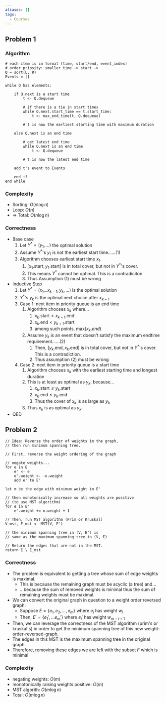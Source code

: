 ```yaml
---
aliases: []
tags:
  - Courses
---
```


## Problem 1

### Algorithm

```psudo
# each item is in format (time, start/end, event_index)
# order priosity: smaller time -> start ->
Q = sort(L, R)
Events = []

while Q has elements:

	if Q.next is a start time
		t <- Q.dequeue

		# if there is a tie in start times
		while Q.next.start_time == t.start_time:
			t <- max_end_time(t, Q.dequeue)
			
		# t is now the earliest starting time with maximum duration
	
	else Q.next is an end time

		# get latest end time
		while Q.next is an end time
			t <- Q.dequeue
			
		# t is now the latest end time
		
	add t's event to Events
	
	end if
end while

```

### Complexity
- Sorting: $O(n\log n)$
- Loop: $O(n)$
- ⇒ Total: $O(n\log n)$

### Correctness
- Base case
	1. Let $Y^*=(y_{1},\dots)$ the optimal solution
	2. Assume $Y^*$'s $y_{1}$ is not the earliest start time……(1)
	3. Algorithm chooses earliest start time $x_{1}$.
		1. $[x_{1}.\text{start},y_{1}.\text{start}]$ is in total cover, but not in $Y^*$'s cover.
		2. This means $Y^*$ cannot be optimal. This is a contradiciton
		3. Thus Assumption (1) must be wrong
- Inductive Step
	1. Let $Y^*=(x_{1}\dots x_{k-1},y_{k},\dots)$ is the optimal solution
	2. $Y^*$'s $y_{k}$ is the optimal next choice after $x_{k-1}$
	3. Case 1: next item in priority queue is an end time
		1. Algorithm chooses $x_{k}$ where…
			1. $x_{k}.\text{start}<x_{k-1}.\text{end}$
			2. $x_{k}.\text{end}<y_{k+1}.\text{start}$
			3. among such points, $\text{max}(x_{k}.end)$
		2. Assume $y_{k}$ is an event that doesn't satisfy the maximum endtime requirement……(2)
			1. Then, $[y_{k}.\text{end},x_{k}.\text{end}]$ is in total cover, but not in $Y^*$'s cover. This is a contradiction.
			2. Thus assumption (2) must be wrong
	4. Case 2: next item in priority queue is a start time
		1. Algorithm chooses $x_{k}$ with the earliest starting time and longest duration
		2. This is at least as optimal as $y_{k}$, because…
			1. $x_{k}.\text{start}\leq y_{k}.\text{start}$
			2. $x_{k}.\text{end}\leq y_{k}.\text{end}$
			3. Thus the cover of $x_{k}$ is as large as $y_{k}$
		3. Thus $x_{k}$ is as optimal as $y_{k}$
- QED

## Problem 2

```psudo
// Idea: Reverse the order of weights in the graph,
// then run minimum spanning tree.

// First, reverse the weight ordering of the graph

// negate weights...
for e in E
	e' <- e
	e'.weight <- -e.weight
	add e' to E'

let m be the edge with minimum weight in E'

// then monotonically increase so all weights are positive 
// (to use MST algorithm)
for e in E'
	e'.weight += m.weight + 1

// Then, run MST algorithm (Prim or Kruskal)
V_mst, E_mst <- MST(V, E')

// the minimum spanning tree in (V, E') is
// same as the maximum spanning tree in (V, E)

// Return the edges that are not in the MST.
return E \ E_mst
```

### Correctness
- The problem is equivalent to getting a tree whose sum of edge weights is maximal.
	- This is because the remaining graph must be acyclic (a tree) and…
	- …because the sum of removed weights is minimal thus the sum of remaining weights must be maximal.
- We can convert the original graph in question to a weight order reversed graph:
	- Suppose $E=\{e_{1},e_{2},\dots,e_{m}\}$ where $e_{i}$ has weight $w_{i}$
	- Then, $E'=\{ e_{1}',\dots e_{m}'\}$ where $e_{i}'$ has weight $w_{m-i+1}$
- Then, we can leverage the correctness of the MST algorithm (prim's or kruskal's) in order to get the minimum spanning tree of this new weight-order-reversed-graph.
- The edges in this MST is the maximum spanning tree in the original graph
- Therefore, removing these edges we are left with the subset $F$ which is minimal

### Complexity
- negating weights: $O(m)$
- monotonically raising weights positive: $O(m)$
- MST algorith: $O(m\log n)$
- Total: $O(m\log n)$
